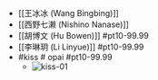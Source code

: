 - [[王冰冰 (Wang Bingbing)]]
- [[西野七濑 (Nishino Nanase)]]
- [[胡博文 (Hu Bowen)]] #pt10-99.99
- [[李琳玥 (Li Linyue)]] #pt10-99.99
- #kiss # opai #pt10-99.99
    - ![kiss-01](https://firebasestorage.googleapis.com/v0/b/firescript-577a2.appspot.com/o/imgs%2Fapp%2FXELiu-NovaKG%2FfalURiarbO.webp?alt=media&token=a0b2bbf5-b411-408b-9053-873562f634a9)
